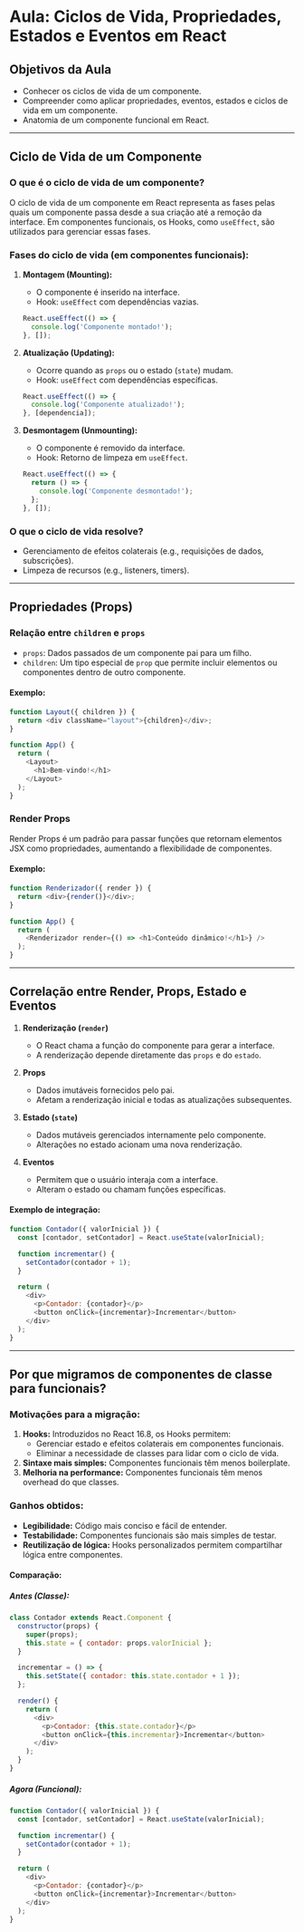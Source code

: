 # Aula: Ciclos de Vida, Propriedades, Estados e Eventos em React

## Objetivos da Aula
- Conhecer os ciclos de vida de um componente.
- Compreender como aplicar propriedades, eventos, estados e ciclos de vida em um componente.
- Anatomia de um componente funcional em React.

---

## **Ciclo de Vida de um Componente**

### O que é o ciclo de vida de um componente?
O ciclo de vida de um componente em React representa as fases pelas quais um componente passa desde a sua criação até a remoção da interface. Em componentes funcionais, os Hooks, como `useEffect`, são utilizados para gerenciar essas fases.

### Fases do ciclo de vida (em componentes funcionais):
1. **Montagem (Mounting):**
   - O componente é inserido na interface.
   - Hook: `useEffect` com dependências vazias.
   ```javascript
   React.useEffect(() => {
     console.log('Componente montado!');
   }, []);
   ```

2. **Atualização (Updating):**
   - Ocorre quando as `props` ou o estado (`state`) mudam.
   - Hook: `useEffect` com dependências específicas.
   ```javascript
   React.useEffect(() => {
     console.log('Componente atualizado!');
   }, [dependencia]);
   ```

3. **Desmontagem (Unmounting):**
   - O componente é removido da interface.
   - Hook: Retorno de limpeza em `useEffect`.
   ```javascript
   React.useEffect(() => {
     return () => {
       console.log('Componente desmontado!');
     };
   }, []);
   ```

### O que o ciclo de vida resolve?
- Gerenciamento de efeitos colaterais (e.g., requisições de dados, subscrições).
- Limpeza de recursos (e.g., listeners, timers).

---

## **Propriedades (Props)**

### Relação entre `children` e `props`

- `props`: Dados passados de um componente pai para um filho.
- `children`: Um tipo especial de `prop` que permite incluir elementos ou componentes dentro de outro componente.

#### Exemplo:
```javascript
function Layout({ children }) {
  return <div className="layout">{children}</div>;
}

function App() {
  return (
    <Layout>
      <h1>Bem-vindo!</h1>
    </Layout>
  );
}
```

### Render Props
Render Props é um padrão para passar funções que retornam elementos JSX como propriedades, aumentando a flexibilidade de componentes.

#### Exemplo:
```javascript
function Renderizador({ render }) {
  return <div>{render()}</div>;
}

function App() {
  return (
    <Renderizador render={() => <h1>Conteúdo dinâmico!</h1>} />
  );
}
```

---

## **Correlação entre Render, Props, Estado e Eventos**

1. **Renderização (`render`)**
   - O React chama a função do componente para gerar a interface.
   - A renderização depende diretamente das `props` e do `estado`.

2. **Props**
   - Dados imutáveis fornecidos pelo pai.
   - Afetam a renderização inicial e todas as atualizações subsequentes.

3. **Estado (`state`)**
   - Dados mutáveis gerenciados internamente pelo componente.
   - Alterações no estado acionam uma nova renderização.

4. **Eventos**
   - Permitem que o usuário interaja com a interface.
   - Alteram o estado ou chamam funções específicas.

#### Exemplo de integração:
```javascript
function Contador({ valorInicial }) {
  const [contador, setContador] = React.useState(valorInicial);

  function incrementar() {
    setContador(contador + 1);
  }

  return (
    <div>
      <p>Contador: {contador}</p>
      <button onClick={incrementar}>Incrementar</button>
    </div>
  );
}
```

---

## Por que migramos de componentes de classe para funcionais?

### Motivações para a migração:
1. **Hooks:** Introduzidos no React 16.8, os Hooks permitem:
   - Gerenciar estado e efeitos colaterais em componentes funcionais.
   - Eliminar a necessidade de classes para lidar com o ciclo de vida.
2. **Sintaxe mais simples:** Componentes funcionais têm menos boilerplate.
3. **Melhoria na performance:** Componentes funcionais têm menos overhead do que classes.

### Ganhos obtidos:
- **Legibilidade:** Código mais conciso e fácil de entender.
- **Testabilidade:** Componentes funcionais são mais simples de testar.
- **Reutilização de lógica:** Hooks personalizados permitem compartilhar lógica entre componentes.

#### Comparação:
##### Antes (Classe):
```javascript
class Contador extends React.Component {
  constructor(props) {
    super(props);
    this.state = { contador: props.valorInicial };
  }

  incrementar = () => {
    this.setState({ contador: this.state.contador + 1 });
  };

  render() {
    return (
      <div>
        <p>Contador: {this.state.contador}</p>
        <button onClick={this.incrementar}>Incrementar</button>
      </div>
    );
  }
}
```

##### Agora (Funcional):
```javascript
function Contador({ valorInicial }) {
  const [contador, setContador] = React.useState(valorInicial);

  function incrementar() {
    setContador(contador + 1);
  }

  return (
    <div>
      <p>Contador: {contador}</p>
      <button onClick={incrementar}>Incrementar</button>
    </div>
  );
}
